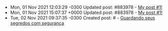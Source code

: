 * Mon, 01 Nov 2021 12:03:29 -0300 Updated post: #883978 - [My post #1!](https://dev.to/guionardo/my-post-1-d5c)
* Mon, 01 Nov 2021 15:07:37 +0000 Updated post: #883978 - [My post #1!](https://dev.to/guionardo/my-post-1-d5c)
* Tue, 02 Nov 2021 09:37:35 -0300 Created post: # - [Guardando seus segredos com segurança](https://dev.to/guionardo/guardando-seus-segredos-com-seguranca)
